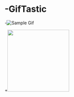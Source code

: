 # -GifTastic

-![Sample Gif](http://i.imgur.com/______.gif)

+<img src="/art/sample.gif?raw=true" width="200px">